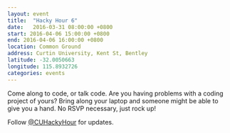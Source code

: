 ```yaml
---
layout: event
title:  "Hacky Hour 6"
date:   2016-03-31 08:00:00 +0800
start: 2016-04-06 15:00:00 +0800
end: 2016-04-06 16:00:00 +0800
location: Common Ground
address: Curtin University, Kent St, Bentley
latitude: -32.0050663
longitude: 115.8932726
categories: events
---
```


Come along to code, or talk code. Are you having problems
with a coding project of yours? Bring along your laptop and someone
might be able to give you a hand. No RSVP necessary, just rock up!

Follow [@CUHackyHour](https://twitter.com/CUHackyHour) for updates.
